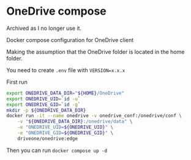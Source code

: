 # OneDrive compose

Archived as I no longer use it.

Docker compose configuration for OneDrive client

Making the assumption that the OneDrive folder is located in the home folder.

You need to create `.env` file with `VERSION=x.x.x`

First run
```bash
export ONEDRIVE_DATA_DIR="${HOME}/OneDrive"
export ONEDRIVE_UID=`id -u`
export ONEDRIVE_GID=`id -g`
mkdir -p ${ONEDRIVE_DATA_DIR}
docker run -it --name onedrive -v onedrive_conf:/onedrive/conf \
    -v "${ONEDRIVE_DATA_DIR}:/onedrive/data" \
    -e "ONEDRIVE_UID=${ONEDRIVE_UID}" \
    -e "ONEDRIVE_GID=${ONEDRIVE_GID}" \
    driveone/onedrive:edge
```

Then you can run `docker compose up -d`